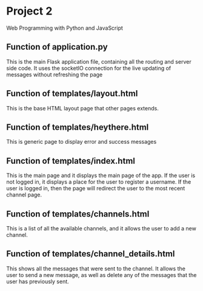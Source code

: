 # Project 2

Web Programming with Python and JavaScript

## Function of application.py
This is the main Flask application file, containing all the routing and server side code. It uses the socketIO connection for the live updating of messages without refreshing the page

## Function of templates/layout.html
This is the base HTML layout page that other pages extends.

## Function of templates/heythere.html
This is generic page to display error and success messages

## Function of templates/index.html
This is the main page and it displays the main page of the app. If the user is not logged in, it displays a place for the user to register a username. If the user is logged in, then the page will redirect the user to the most recent channel page.

## Function of templates/channels.html
This is a list of all the available channels, and it allows the user to add a new channel.

## Function of templates/channel_details.html
This shows all the messages that were sent to the channel. It allows the user to send a new message, as well as delete any of the messages that the user has previously sent.
